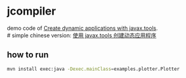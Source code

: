 jcompiler
===============

demo code of [Create dynamic applications with javax.tools](http://www.ibm.com/developerworks/java/library/j-jcomp/index.html).  
\# simple chinese version: [使用 javax.tools 创建动态应用程序](http://www.ibm.com/developerworks/cn/java/j-jcomp/)

how to run
-------------------

```bash
mvn install exec:java -Dexec.mainClass=examples.plotter.Plotter
```
